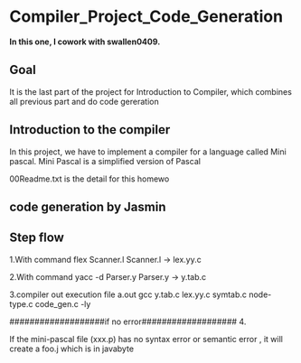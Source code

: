 # Compiler_Project_Code_Generation

**In this one, I cowork with swallen0409.**

## Goal

It is the last part of the project for Introduction to Compiler, which combines all previous part and do code gereration

## Introduction to the compiler

In this project, we have to implement a compiler for a language called Mini pascal. Mini Pascal is a simplified version of Pascal

00Readme.txt is the detail for this homewo
## code generation by Jasmin

## Step flow
1.With command flex Scanner.l
Scanner.l -> lex.yy.c

2.With command yacc -d Parser.y
Parser.y -> y.tab.c 

3.compiler out execution file a.out
gcc y.tab.c lex.yy.c symtab.c node-type.c code_gen.c -ly


###################if no error###################
4.

If the mini-pascal file (xxx.p) has no syntax error or semantic error , it will create a foo.j which is in javabyte 


